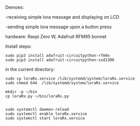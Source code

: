 
Demoes:

-receiving simple lora message and displaying on LCD

-sending simple lora message upon a button press


hardware: Raspi Zero W, Adafruit RFM95 bonnet


Install steps:

```
sudo pip3 install adafruit-circuitpython-rfm9x
sudo pip3 install adafruit-circuitpython-ssd1306
```

in the current directory:

```
sudo cp loraRx.service /lib/systemd/system/loraRx.service
sudo chmod 644  /lib/systemd/system/loraRx.service

mkdir -p ~/bin
cp loraRx.py ~/bin/loraRx.py


sudo systemctl daemon-reload
sudo systemctl enable loraRx.service
sudo systemctl start loraRx.service
```
